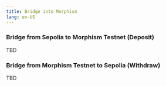 ```yaml
---
title: Bridge into Morphism
lang: en-US
---
```


### Bridge from Sepolia to Morphism Testnet (Deposit)


TBD



### Bridge from Morphism Testnet to Sepolia (Withdraw)


TBD